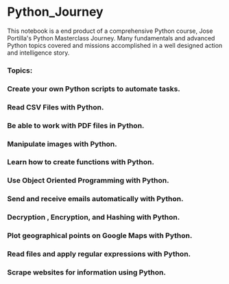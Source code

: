# Python_Journey

This notebook is a end product of a comprehensive Python course, Jose Portilla's Python Masterclass Journey. 
Many fundamentals and advanced Python topics covered and missions accomplished in a well designed action and intelligence story.

### Topics:

### Create your own Python scripts to automate tasks.
### Read CSV Files with Python.
### Be able to work with PDF files in Python.
### Manipulate images with Python.
### Learn how to create functions with Python.
### Use Object Oriented Programming with Python.
### Send and receive emails automatically with Python.
### Decryption , Encryption, and Hashing with Python.
### Plot geographical points on Google Maps with Python.
### Read files and apply regular expressions with Python.
### Scrape websites for information using Python.
